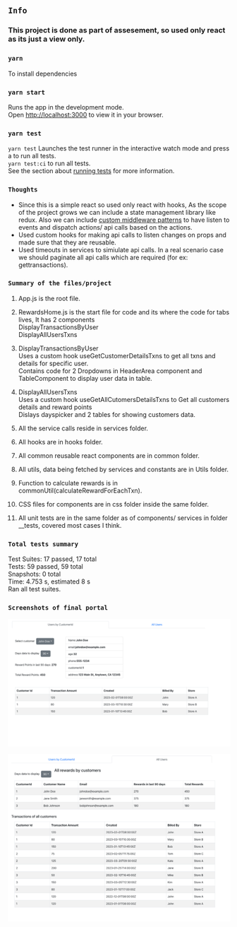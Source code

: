 ## `Info`
### This project is done as part of assesement, so used only react as its just a view only.

### `yarn`

To install dependencies

### `yarn start`

Runs the app in the development mode.\
Open [http://localhost:3000](http://localhost:3000) to view it in your browser.

### `yarn test`
`yarn test` Launches the test runner in the interactive watch mode and press a to run all tests.\
 `yarn test:ci` to run all tests.\
 See the section about [running tests](https://facebook.github.io/create-react-app/docs/running-tests) for more information.

### `Thoughts`

- Since this is a simple react so used only react with hooks, As the scope of the project grows we can include a state management library like redux. Also we can include [custom middleware patterns](https://redux.js.org/tutorials/fundamentals/part-4-store#writing-custom-middleware) to have listen to events and dispatch actions/ api calls based on the actions. 
- Used custom hooks for making api calls to listen changes on props and made sure that they are reusable.
- Used timeouts in services to simiulate api calls. In a real scenario case we should paginate all api calls which are required (for ex: gettransactions).


### `Summary of the files/project`

1.  App.js is the root file.
2.  RewardsHome.js is the start file for code and its where the code for tabs lives, It has 2 components
    \
        DisplayTransactionsByUser
            \
        DisplayAllUsersTxns

3.  DisplayTransactionsByUser
    \
    Uses a custom hook useGetCustomerDetailsTxns to get all txns and details for specific user.
    \
    Contains code for 2 Dropdowns in HeaderArea component and TableComponent to display user data in table.
4.  DisplayAllUsersTxns
    \
    Uses a custom hook useGetAllCutomersDetailsTxns to Get all customers details and reward points
    \
    Dislays dayspicker and 2 tables for showing customers data.
5.  All the service calls reside in services folder.
6.  All hooks are in hooks folder.
7.  All common reusable react components are in common folder.
8.  All utils, data being fetched by services and constants are in Utils folder.
9.  Function to calculate rewards is in commonUtil(calculateRewardForEachTxn).
10. CSS files for components are in css folder inside the same folder.
11. All unit tests are in the same folder as of components/ services in folder __tests, covered most cases I think.


### `Total tests summary`

Test Suites: 17 passed, 17 total
\
Tests: 59 passed, 59 total
\
Snapshots: 0 total
\
Time: 4.753 s, estimated 8 s
\
Ran all test suites.

### `Screenshots of final portal`

![Single Customer Data](/images/singleCustomer.png?raw=true "Single Customer Data")

![All Customers Data](/images/allCustomers.png?raw=true "All Customers Data")
